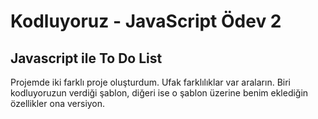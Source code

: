 # Kodluyoruz - JavaScript Ödev 2
## Javascript ile To Do List





Projemde iki farklı proje oluşturdum. Ufak farklılıklar var araların. Biri kodluyoruzun verdiği şablon, diğeri ise o şablon üzerine benim eklediğin özellikler ona versiyon.
